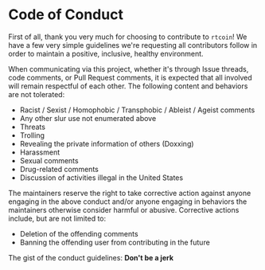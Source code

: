 # Code of Conduct

First of all, thank you very much for choosing to contribute to `rtcoin`! 
We have a few very simple guidelines we're requesting all contributors 
follow in order to maintain a positive, inclusive, healthy environment.

When communicating via this project, whether it's through Issue threads,
code comments, or Pull Request comments, it is expected that all involved 
will remain respectful of each other. The following content and behaviors 
are not tolerated: 
* Racist / Sexist / Homophobic / Transphobic / Ableist / Ageist comments
* Any other slur use not enumerated above
* Threats
* Trolling
* Revealing the private information of others (Doxxing)
* Harassment
* Sexual comments
* Drug-related comments
* Discussion of activities illegal in the United States

The maintainers reserve the right to take corrective action against anyone
engaging in the above conduct and/or anyone engaging in behaviors the 
maintainers otherwise consider harmful or abusive. Corrective actions 
include, but are not limited to: 
* Deletion of the offending comments
* Banning the offending user from contributing in the future

The gist of the conduct guidelines: **Don't be a jerk**

